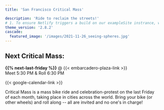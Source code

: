 ```yaml
---
title: 'San Francisco Critical Mass'

description: 'Ride to reclaim the streets!'
# 1. To ensure Netlify triggers a build on our exampleSite instrance, we need to change a file in the exampleSite directory.
theme_version: '2.8.2'
cascade:
  featured_image: '/images/2021-11-26_seeing-spheres.jpg'
---
```


## Next Critical Mass:

**{{% next-last-friday %}}** @ {{< embarcadero-plaza-link >}}  
Meet 5:30 PM & Roll 6:30 PM

{{< google-calendar-link >}}

Critical Mass is a mass bike ride and celebration-protest on the last Friday of
each month, taking place in cities across the world. Bring your bike (or other
wheels) and roll along -- all are invited and no one's in charge!